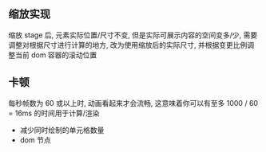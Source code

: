 ## 缩放实现

缩放 stage 后, 元素实际位置/尺寸不变, 但是实际可展示内容的空间变多/少, 需要调整对根据尺寸进行计算的地方,
改为使用缩放后的实际尺寸, 并根据变更比例调整当前 dom 容器的滚动位置

## 卡顿

每秒帧数为 60 或以上时, 动画看起来才会流畅, 这意味着你可以有至多 1000 / 60 = 16ms 的时间用于计算/渲染

- 减少同时绘制的单元格数量
- dom 节点
